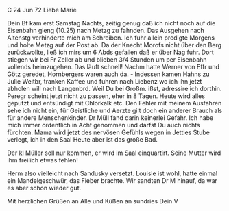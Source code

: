  C 24 Jun 72
Liebe Marie

Dein Bf kam erst Samstag Nachts, zeitig genug daß ich nicht noch auf die Eisenbahn gieng (10.25) nach Metzg zu fahnden. Das Ausgehen nach Altenstg verhinderte mich am Schreiben. Ich fuhr allein predigte Morgens und holte Metzg auf der Post ab. Da der Knecht Morofs nicht über den Berg zurückwollte, ließ ich mirs um 6 Abds gefallen daß er über Nag fuhr. Dort stiegen wir bei Fr Zeller ab und blieben 3/4 Stunden um per Eisenbahn vollends heimzugehen. Das läuft schnell! Nachm hatte Werner von Effr und Götz geredet, Hornbergers waren auch da. - Indessen kamen Hahns zu Julie Weitbr, tranken Kaffee und fuhren nach Liebenz wo ich ihn jetzt abholen will nach Langenbrd. Weil Du bei Großm. ißst, adressire ich dorthin. Peregr scheint jetzt nicht zu passen, eher in 8 Tagen. Heute wird alles geputzt und entsündigt mit Chlorkalk etc. Den Fehler mit meinem Ausfahren sehe ich nicht ein, für Geistliche und Aerzte gilt doch ein anderer Brauch als für andere Menschenkinder. Dr Müll fand darin keinerlei Gefahr. Ich habe mich immer ordentlich in Acht genommen und darfst Du auch nichts fürchten. Mama wird jetzt des nervösen Gefühls wegen in Jettles Stube verlegt, ich in den Saal Heute aber ist das große Bad.

Der kl Müller soll nur kommen, er wird im Saal einquartirt. Seine Mutter wird ihm freilich etwas fehlen!

Herm also vielleicht nach Sandusky versetzt. Louisle ist wohl, hatte einmal ein Mandelgeschwür, das Fieber brachte. Wir sandten Dr M hinauf, da war es aber schon wieder gut.

Mit herzlichen Grüßen an Alle und Küßen an sundries
 Dein V
